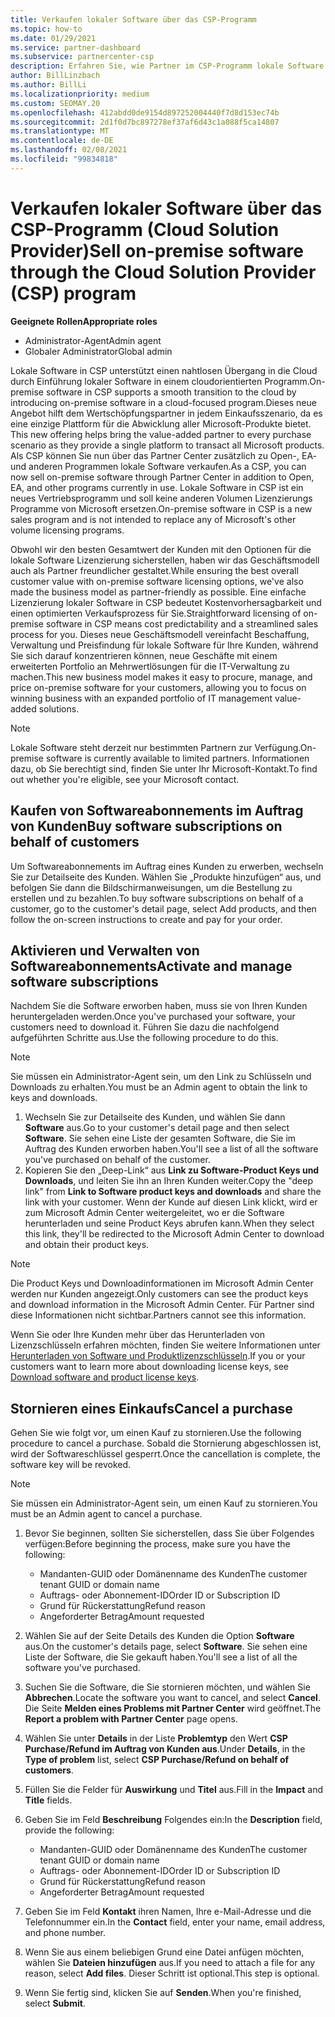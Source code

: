 ```yaml
---
title: Verkaufen lokaler Software über das CSP-Programm
ms.topic: how-to
ms.date: 01/29/2021
ms.service: partner-dashboard
ms.subservice: partnercenter-csp
description: Erfahren Sie, wie Partner im CSP-Programm lokale Software Abonnements im Auftrag von Kunden im Partner Center kaufen, verwalten, verkaufen und abbrechen können.
author: BillLinzbach
ms.author: BillLi
ms.localizationpriority: medium
ms.custom: SEOMAY.20
ms.openlocfilehash: 412abdd0de9154d897252004440f7d8d153ec74b
ms.sourcegitcommit: 2d1f0d7bc897278ef37af6d43c1a088f5ca14807
ms.translationtype: MT
ms.contentlocale: de-DE
ms.lasthandoff: 02/08/2021
ms.locfileid: "99834818"
---
```

# <a name="sell-on-premise-software-through-the-cloud-solution-provider-csp-program"></a><span data-ttu-id="f5870-103">Verkaufen lokaler Software über das CSP-Programm (Cloud Solution Provider)</span><span class="sxs-lookup"><span data-stu-id="f5870-103">Sell on-premise software through the Cloud Solution Provider (CSP) program</span></span>

<span data-ttu-id="f5870-104">**Geeignete Rollen**</span><span class="sxs-lookup"><span data-stu-id="f5870-104">**Appropriate roles**</span></span>

- <span data-ttu-id="f5870-105">Administrator-Agent</span><span class="sxs-lookup"><span data-stu-id="f5870-105">Admin agent</span></span>
- <span data-ttu-id="f5870-106">Globaler Administrator</span><span class="sxs-lookup"><span data-stu-id="f5870-106">Global admin</span></span>

<span data-ttu-id="f5870-107">Lokale Software in CSP unterstützt einen nahtlosen Übergang in die Cloud durch Einführung lokaler Software in einem cloudorientierten Programm.</span><span class="sxs-lookup"><span data-stu-id="f5870-107">On-premise software in CSP supports a smooth transition to the cloud by introducing on-premise software in a cloud-focused program.</span></span><span data-ttu-id="f5870-108">Dieses neue Angebot hilft dem Wertschöpfungspartner in jedem Einkaufsszenario, da es eine einzige Plattform für die Abwicklung aller Microsoft-Produkte bietet.</span><span class="sxs-lookup"><span data-stu-id="f5870-108">  This new offering helps bring the value-added partner to every purchase scenario as they provide a single platform to transact all Microsoft products.</span></span> <span data-ttu-id="f5870-109">Als CSP können Sie nun über das Partner Center zusätzlich zu Open-, EA- und anderen Programmen lokale Software verkaufen.</span><span class="sxs-lookup"><span data-stu-id="f5870-109">As a CSP, you can now sell on-premise software through Partner Center in addition to Open, EA, and other programs currently in use.</span></span> <span data-ttu-id="f5870-110">Lokale Software in CSP ist ein neues Vertriebsprogramm und soll keine anderen Volumen Lizenzierungs Programme von Microsoft ersetzen.</span><span class="sxs-lookup"><span data-stu-id="f5870-110">On-premise software in CSP is a new sales program and is not intended to replace any of Microsoft's other volume licensing programs.</span></span> 
 
<span data-ttu-id="f5870-111">Obwohl wir den besten Gesamtwert der Kunden mit den Optionen für die lokale Software Lizenzierung sicherstellen, haben wir das Geschäftsmodell auch als Partner freundlicher gestaltet.</span><span class="sxs-lookup"><span data-stu-id="f5870-111">While ensuring the best overall customer value with on-premise software licensing options, we've also made the business model as partner-friendly as possible.</span></span> <span data-ttu-id="f5870-112">Eine einfache Lizenzierung lokaler Software in CSP bedeutet Kostenvorhersagbarkeit und einen optimierten Verkaufsprozess für Sie.</span><span class="sxs-lookup"><span data-stu-id="f5870-112">Straightforward licensing of on-premise software in CSP means cost predictability and a streamlined sales process for you.</span></span> <span data-ttu-id="f5870-113">Dieses neue Geschäftsmodell vereinfacht Beschaffung, Verwaltung und Preisfindung für lokale Software für Ihre Kunden, während Sie sich darauf konzentrieren können, neue Geschäfte mit einem erweiterten Portfolio an Mehrwertlösungen für die IT-Verwaltung zu machen.</span><span class="sxs-lookup"><span data-stu-id="f5870-113">This new business model makes it easy to procure, manage, and price on-premise software for your customers, allowing you to focus on winning business with an expanded portfolio of IT management value-added solutions.</span></span> 

>[!NOTE]
><span data-ttu-id="f5870-114">Lokale Software steht derzeit nur bestimmten Partnern zur Verfügung.</span><span class="sxs-lookup"><span data-stu-id="f5870-114">On-premise software is currently available to limited partners.</span></span> <span data-ttu-id="f5870-115">Informationen dazu, ob Sie berechtigt sind, finden Sie unter Ihr Microsoft-Kontakt.</span><span class="sxs-lookup"><span data-stu-id="f5870-115">To find out whether you're eligible, see your Microsoft contact.</span></span> 


## <a name="buy-software-subscriptions-on-behalf-of-customers"></a><span data-ttu-id="f5870-116">Kaufen von Softwareabonnements im Auftrag von Kunden</span><span class="sxs-lookup"><span data-stu-id="f5870-116">Buy software subscriptions on behalf of customers</span></span>

<span data-ttu-id="f5870-117">Um Softwareabonnements im Auftrag eines Kunden zu erwerben, wechseln Sie zur Detailseite des Kunden. Wählen Sie „Produkte hinzufügen“ aus, und befolgen Sie dann die Bildschirmanweisungen, um die Bestellung zu erstellen und zu bezahlen.</span><span class="sxs-lookup"><span data-stu-id="f5870-117">To buy software subscriptions on behalf of a customer, go to the customer's detail page, select Add products, and then follow the on-screen instructions to create and pay for your order.</span></span>

## <a name="activate-and-manage-software-subscriptions"></a><span data-ttu-id="f5870-118">Aktivieren und Verwalten von Softwareabonnements</span><span class="sxs-lookup"><span data-stu-id="f5870-118">Activate and manage software subscriptions</span></span>

<span data-ttu-id="f5870-119">Nachdem Sie die Software erworben haben, muss sie von Ihren Kunden heruntergeladen werden.</span><span class="sxs-lookup"><span data-stu-id="f5870-119">Once you've purchased your software, your customers need to download it.</span></span> <span data-ttu-id="f5870-120">Führen Sie dazu die nachfolgend aufgeführten Schritte aus.</span><span class="sxs-lookup"><span data-stu-id="f5870-120">Use the following procedure to do this.</span></span>

>[!NOTE]
><span data-ttu-id="f5870-121">Sie müssen ein Administrator-Agent sein, um den Link zu Schlüsseln und Downloads zu erhalten.</span><span class="sxs-lookup"><span data-stu-id="f5870-121">You must be an Admin agent to obtain the link to keys and downloads.</span></span>

1. <span data-ttu-id="f5870-122">Wechseln Sie zur Detailseite des Kunden, und wählen Sie dann **Software** aus.</span><span class="sxs-lookup"><span data-stu-id="f5870-122">Go to your customer's detail page and then select **Software**.</span></span> <span data-ttu-id="f5870-123">Sie sehen eine Liste der gesamten Software, die Sie im Auftrag des Kunden erworben haben.</span><span class="sxs-lookup"><span data-stu-id="f5870-123">You'll see a list of all the software you've purchased on behalf of the customer.</span></span>
2. <span data-ttu-id="f5870-124">Kopieren Sie den „Deep-Link“ aus **Link zu Software-Product Keys und Downloads**, und leiten Sie ihn an Ihren Kunden weiter.</span><span class="sxs-lookup"><span data-stu-id="f5870-124">Copy the "deep link" from **Link to Software product keys and downloads** and share the link with your customer.</span></span> <span data-ttu-id="f5870-125">Wenn der Kunde auf diesen Link klickt, wird er zum Microsoft Admin Center weitergeleitet, wo er die Software herunterladen und seine Product Keys abrufen kann.</span><span class="sxs-lookup"><span data-stu-id="f5870-125">When they select this link, they'll be redirected to the Microsoft Admin Center to download and obtain their product keys.</span></span>

>[!NOTE]
><span data-ttu-id="f5870-126">Die Product Keys und Downloadinformationen im Microsoft Admin Center werden nur Kunden angezeigt.</span><span class="sxs-lookup"><span data-stu-id="f5870-126">Only customers can see the product keys and download information in the Microsoft Admin Center.</span></span> <span data-ttu-id="f5870-127">Für Partner sind diese Informationen nicht sichtbar.</span><span class="sxs-lookup"><span data-stu-id="f5870-127">Partners cannot see this information.</span></span>

<span data-ttu-id="f5870-128">Wenn Sie oder Ihre Kunden mehr über das Herunterladen von Lizenzschlüsseln erfahren möchten, finden Sie weitere Informationen unter [Herunterladen von Software und Produktlizenzschlüsseln](https://go.microsoft.com/fwlink/p/?linkid=2152525).</span><span class="sxs-lookup"><span data-stu-id="f5870-128">If you or your customers want to learn more about downloading license keys, see [Download software and product license keys](https://go.microsoft.com/fwlink/p/?linkid=2152525).</span></span>

## <a name="cancel-a-purchase"></a><span data-ttu-id="f5870-129">Stornieren eines Einkaufs</span><span class="sxs-lookup"><span data-stu-id="f5870-129">Cancel a purchase</span></span>

<span data-ttu-id="f5870-130">Gehen Sie wie folgt vor, um einen Kauf zu stornieren.</span><span class="sxs-lookup"><span data-stu-id="f5870-130">Use the following procedure to cancel a purchase.</span></span> <span data-ttu-id="f5870-131">Sobald die Stornierung abgeschlossen ist, wird der Softwareschlüssel gesperrt.</span><span class="sxs-lookup"><span data-stu-id="f5870-131">Once the cancellation is complete, the software key will be revoked.</span></span> 

>[!NOTE]
><span data-ttu-id="f5870-132">Sie müssen ein Administrator-Agent sein, um einen Kauf zu stornieren.</span><span class="sxs-lookup"><span data-stu-id="f5870-132">You must be an Admin agent to cancel a purchase.</span></span> 

1.  <span data-ttu-id="f5870-133">Bevor Sie beginnen, sollten Sie sicherstellen, dass Sie über Folgendes verfügen:</span><span class="sxs-lookup"><span data-stu-id="f5870-133">Before beginning the process, make sure you have the following:</span></span> 
    - <span data-ttu-id="f5870-134">Mandanten-GUID oder Domänenname des Kunden</span><span class="sxs-lookup"><span data-stu-id="f5870-134">The customer tenant GUID or domain name</span></span>
    - <span data-ttu-id="f5870-135">Auftrags- oder Abonnement-ID</span><span class="sxs-lookup"><span data-stu-id="f5870-135">Order ID or Subscription ID</span></span>
    - <span data-ttu-id="f5870-136">Grund für Rückerstattung</span><span class="sxs-lookup"><span data-stu-id="f5870-136">Refund reason</span></span>
    - <span data-ttu-id="f5870-137">Angeforderter Betrag</span><span class="sxs-lookup"><span data-stu-id="f5870-137">Amount requested</span></span>

2.  <span data-ttu-id="f5870-138">Wählen Sie auf der Seite Details des Kunden die Option **Software** aus.</span><span class="sxs-lookup"><span data-stu-id="f5870-138">On the customer's details page, select **Software**.</span></span> <span data-ttu-id="f5870-139">Sie sehen eine Liste der Software, die Sie gekauft haben.</span><span class="sxs-lookup"><span data-stu-id="f5870-139">You'll see a list of all the software you've purchased.</span></span> 

3.  <span data-ttu-id="f5870-140">Suchen Sie die Software, die Sie stornieren möchten, und wählen Sie **Abbrechen**.</span><span class="sxs-lookup"><span data-stu-id="f5870-140">Locate the software you want to cancel, and select **Cancel**.</span></span> <span data-ttu-id="f5870-141">Die Seite **Melden eines Problems mit Partner Center** wird geöffnet.</span><span class="sxs-lookup"><span data-stu-id="f5870-141">The **Report a problem with Partner Center** page opens.</span></span> 

4.  <span data-ttu-id="f5870-142">Wählen Sie unter **Details** in der Liste **Problemtyp** den Wert **CSP Purchase/Refund im Auftrag von Kunden aus**.</span><span class="sxs-lookup"><span data-stu-id="f5870-142">Under **Details**, in the **Type of problem** list, select **CSP Purchase/Refund on behalf of customers**.</span></span>

5.  <span data-ttu-id="f5870-143">Füllen Sie die Felder für **Auswirkung** und **Titel** aus.</span><span class="sxs-lookup"><span data-stu-id="f5870-143">Fill in the **Impact** and **Title** fields.</span></span> 

6.  <span data-ttu-id="f5870-144">Geben Sie im Feld **Beschreibung** Folgendes ein:</span><span class="sxs-lookup"><span data-stu-id="f5870-144">In the **Description** field, provide the following:</span></span> 
    -   <span data-ttu-id="f5870-145">Mandanten-GUID oder Domänenname des Kunden</span><span class="sxs-lookup"><span data-stu-id="f5870-145">The customer tenant GUID or domain name</span></span>
    -   <span data-ttu-id="f5870-146">Auftrags- oder Abonnement-ID</span><span class="sxs-lookup"><span data-stu-id="f5870-146">Order ID or Subscription ID</span></span>
    -   <span data-ttu-id="f5870-147">Grund für Rückerstattung</span><span class="sxs-lookup"><span data-stu-id="f5870-147">Refund reason</span></span>
    -   <span data-ttu-id="f5870-148">Angeforderter Betrag</span><span class="sxs-lookup"><span data-stu-id="f5870-148">Amount requested</span></span>

7.  <span data-ttu-id="f5870-149">Geben Sie im Feld **Kontakt** ihren Namen, Ihre e-Mail-Adresse und die Telefonnummer ein.</span><span class="sxs-lookup"><span data-stu-id="f5870-149">In the **Contact** field, enter your name, email address, and phone number.</span></span> 

8.  <span data-ttu-id="f5870-150">Wenn Sie aus einem beliebigen Grund eine Datei anfügen möchten, wählen Sie **Dateien hinzufügen** aus.</span><span class="sxs-lookup"><span data-stu-id="f5870-150">If you need to attach a file for any reason, select **Add files**.</span></span> <span data-ttu-id="f5870-151">Dieser Schritt ist optional.</span><span class="sxs-lookup"><span data-stu-id="f5870-151">This step is optional.</span></span> 

9.  <span data-ttu-id="f5870-152">Wenn Sie fertig sind, klicken Sie auf **Senden**.</span><span class="sxs-lookup"><span data-stu-id="f5870-152">When you're finished, select **Submit**.</span></span>
